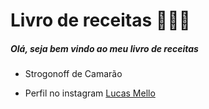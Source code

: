 # Livro de receitas :book::man_cook:



##### Olá, seja bem vindo ao meu livro de receitas 

- Strogonoff de Camarão


- Perfil no instagram [Lucas Mello](https://www.instagram.com/lucas.s.mello/)
